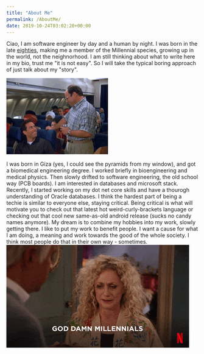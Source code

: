 ```yaml
---
title: "About Me"
permalink: /AboutMe/
date: 2019-10-24T03:02:20+00:00
---
```


Ciao, I am software engineer by day and a human by night. I was born in the late [eighties](https://en.wikipedia.org/wiki/1980s), making me a member of the Millennial species, growing up in the world, not the neighnorhood. I am still thinking about what to write here in my bio, trust me "it is not easy". So I will take the typical boring approach of just talk about my "story". 

![Me funny](..\assets\images\costanza.gif) 

I was born in Giza (yes, I could see the pyramids from my window), and got a biomedical engineering degree. I worked briefly in bioengineering and medical physics. Then slowly drifted to software engineering, the old school way (PCB boards). I am interested in databases and microsoft stack. Recently, I started working on my dot net core skills and have a thourogh understanding of Oracle databases. I think the hardest part of being a techie is similar to everyone else, staying critical. Being critical is what will motivate you to check out that latest hot weird-curly-brackets language or checking out that cool new same-as-old android release (sucks no candy names anymore). My dream is to combine my hobbies into my work, slowly getting there.
I like to put my work to benefit people. I want a cause for what I am doing, a meaning and work towards the good of the whole society. I think most people do that in their own way - sometimes.
![being snowflake](..\assets\images\goddamn_millenials.gif)